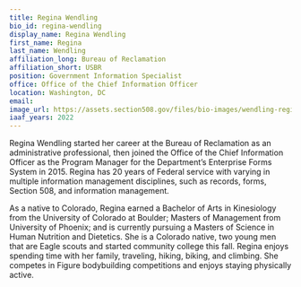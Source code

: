 ```yaml
---
title: Regina Wendling
bio_id: regina-wendling
display_name: Regina Wendling
first_name: Regina
last_name: Wendling
affiliation_long: Bureau of Reclamation
affiliation_short: USBR
position: Government Information Specialist
office: Office of the Chief Information Officer
location: Washington, DC
email: 
image_url: https://assets.section508.gov/files/bio-images/wendling-regina.png
iaaf_years: 2022
---
```

Regina Wendling started her career at the Bureau of Reclamation as an administrative professional, then joined the Office of the Chief Information Officer as the Program Manager for the Department’s Enterprise Forms System in 2015.  Regina has 20 years of Federal service with varying in multiple information management disciplines, such as records, forms, Section 508, and information management.

As a native to Colorado, Regina earned a Bachelor of Arts in Kinesiology from the University of Colorado at Boulder; Masters of Management from University of Phoenix; and is currently pursuing a Masters of Science in Human Nutrition and Dietetics.  She is a Colorado native, two young men that are Eagle scouts and started community college this fall.  Regina enjoys spending time with her family, traveling, hiking, biking, and climbing.  She competes in Figure bodybuilding competitions and enjoys staying physically active.